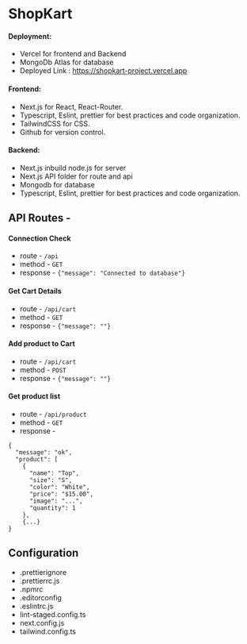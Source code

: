 # ShopKart

#### Deployment:

- Vercel for frontend and Backend
- MongoDb Atlas for database
- Deployed Link : https://shopkart-project.vercel.app

#### Frontend:

- Next.js for React, React-Router.
- Typescript, Eslint, prettier for best practices and code organization.
- TailwindCSS for CSS.
- Github for version control.

#### Backend:

- Next.js inbuild node.js for server
- Next.js API folder for route and api
- Mongodb for database
- Typescript, Eslint, prettier for best practices and code organization.

## API Routes -

#### Connection Check

- route - `/api`
- method - `GET`
- response - `{"message": "Connected to database"}`

#### Get Cart Details

- route - `/api/cart`
- method - `GET`
- response - `{"message": ""}`

#### Add product to Cart

- route - `/api/cart`
- method - `POST`
- response - `{"message": ""}`

#### Get product list

- route - `/api/product`
- method - `GET`
- response -

```
{
  "message": "ok",
  "product": [
    {
      "name": "Top",
      "size": "S",
      "color": "White",
      "price": "$15.00",
      "image": "...",
      "quantity": 1
    },
    {...}
}
```

## Configuration

- .prettierignore
- .prettierrc.js
- .npmrc
- .editorconfig
- .eslintrc.js
- lint-staged.config.ts
- next.config.js
- tailwind.config.ts
